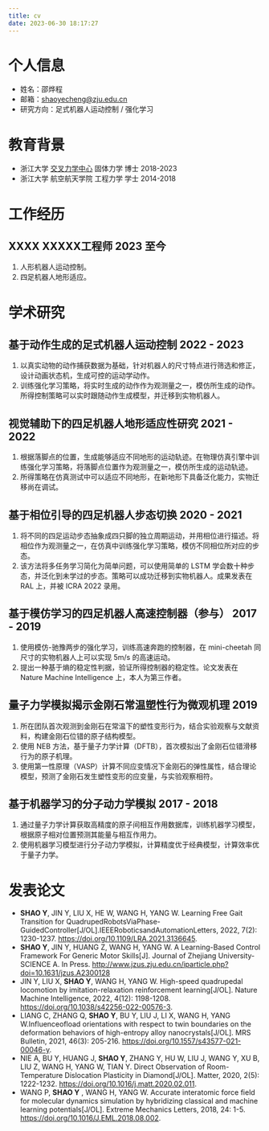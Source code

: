 ```yaml
---
title: cv
date: 2023-06-30 18:17:27
---
```


# 个人信息

- 姓名：邵烨程
- 邮箱：shaoyecheng@zju.edu.cn
- 研究方向：足式机器人运动控制 / 强化学习

# 教育背景

- 浙江大学 [交叉力学中心](www.xmech.zju.edu.cn) 固体力学 博士 2018-2023
- 浙江大学 航空航天学院 工程力学 学士 2014-2018

# 工作经历

## XXXX XXXXX工程师 2023 至今

1. 人形机器人运动控制。
2. 四足机器人地形适应。

# 学术研究

## 基于动作生成的足式机器人运动控制 2022 - 2023

1. 以真实动物的动作捕获数据为基础，针对机器人的尺寸特点进行筛选和修正，设计动画状态机，生成可控的运动学动作。
2. 训练强化学习策略，将实时生成的动作作为观测量之一，模仿所生成的动作。所得控制策略可以实时跟随动作生成模型，并迁移到实物机器人。

## 视觉辅助下的四足机器人地形适应性研究 2021 - 2022
1. 根据落脚点的位置，生成能够适应不同地形的运动轨迹。在物理仿真引擎中训练强化学习策略，将落脚点位置作为观测量之一，模仿所生成的运动轨迹。
2. 所得策略在仿真测试中可以适应不同地形，在新地形下具备泛化能力，实物迁移尚在调试。

## 基于相位引导的四足机器人步态切换 2020 - 2021
1. 将不同的四足运动步态抽象成四只脚的独立周期运动，并用相位进行描述。将相位作为观测量之一，在仿真中训练强化学习策略，模仿不同相位所对应的步态。
2. 该方法将多任务学习简化为简单问题，可以使用简单的 LSTM 学会数十种步态，并泛化到未学过的步态。策略可以成功迁移到实物机器人。成果发表在 RAL 上，并被 ICRA 2022 录用。

## 基于模仿学习的四足机器人高速控制器（参与） 2017 - 2019
1. 使用模仿-驰豫两步的强化学习，训练高速奔跑的控制器，在 mini-cheetah 同尺寸的实物机器人上可以实现 5m/s 的高速运动。
2. 提出一种基于熵的稳定性判据，验证所得控制器的稳定性。论文发表在 Nature Machine Intelligence 上，本人为第三作者。

## 量子力学模拟揭示金刚石常温塑性行为微观机理 2019
1. 所在团队首次观测到金刚石在常温下的塑性变形行为，结合实验观察与文献资料，构建金刚石位错的原子结构模型。
2. 使用 NEB 方法，基于量子力学计算（DFTB），首次模拟出了金刚石位错滑移行为的原子机理。
3. 使用第一性原理（VASP）计算不同应变情况下金刚石的弹性属性，结合理论模型，预测了金刚石发生塑性变形的应变量，与实验观察相符。

## 基于机器学习的分子动力学模拟 2017 - 2018
1. 通过量子力学计算获取高精度的原子间相互作用数据库，训练机器学习模型，根据原子相对位置预测其能量与相互作用力。
2. 使用机器学习模型进行分子动力学模拟，计算精度优于经典模型，计算效率优于量子力学。

# 发表论文

- **SHAO Y**, JIN Y, LIU X, HE W, WANG H, YANG W. Learning Free Gait Transition for QuadrupedRobotsViaPhase-GuidedController[J/OL].IEEERoboticsandAutomationLetters, 2022, 7(2): 1230-1237. https://doi.org/10.1109/LRA.2021.3136645.
- **SHAO Y**, JIN Y, HUANG Z, WANG H, YANG W. A Learning-Based Control Framework
For Generic Motor Skills[J]. Journal of Zhejiang University-SCIENCE A. In Press. http://www.jzus.zju.edu.cn/iparticle.php?doi=10.1631/jzus.A2300128
- JIN Y, LIU X, **SHAO Y**, WANG H, YANG W. High-speed quadrupedal locomotion by imitation-relaxation reinforcement learning[J/OL]. Nature Machine Intelligence, 2022, 4(12): 1198-1208. https://doi.org/10.1038/s42256-022-00576-3.
- LIANG C, ZHANG Q, **SHAO Y**, BU Y, LIU J, LI X, WANG H, YANG W.Influenceofload orientations with respect to twin boundaries on the deformation behaviors of high-entropy alloy nanocrystals[J/OL]. MRS Bulletin, 2021, 46(3): 205-216. https://doi.org/10.1557/s43577-021-00046-y.
- NIE A, BU Y, HUANG J, **SHAO Y**, ZHANG Y, HU W, LIU J, WANG Y, XU B, LIU Z, WANG H, YANG W, TIAN Y. Direct Observation of Room-Temperature Dislocation Plasticity in Diamond[J/OL]. Matter, 2020, 2(5): 1222-1232. https://doi.org/10.1016/j.matt.2020.02.011.
- WANG P, **SHAO Y** , WANG H, YANG W. Accurate interatomic force field for molecular dynamics simulation by hybridizing classical and machine learning potentials[J/OL]. Extreme Mechanics Letters, 2018, 24: 1-5. https://doi.org/10.1016/J.EML.2018.08.002.